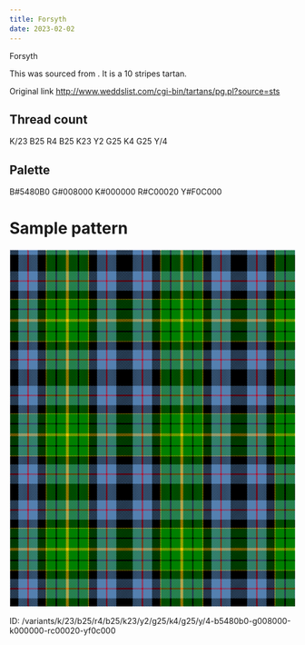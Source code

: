 ```yaml
---
title: Forsyth
date: 2023-02-02
---
```

Forsyth

This was sourced from <no value>.  It is a 10 stripes tartan.

Original link http://www.weddslist.com/cgi-bin/tartans/pg.pl?source=sts

## Thread count
K/23 B25 R4 B25 K23 Y2 G25 K4 G25 Y/4

## Palette
B#5480B0 G#008000 K#000000 R#C00020 Y#F0C000

# Sample pattern

![Tartan detail](tartan.png "K/23 B25 R4 B25 K23 Y2 G25 K4 G25 Y/4 tartan")

ID: /variants/k/23/b25/r4/b25/k23/y2/g25/k4/g25/y/4-b5480b0-g008000-k000000-rc00020-yf0c000
